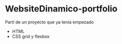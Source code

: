 # WebsiteDinamico-portfolio

Partí de un proyecto que ya tenía empezado
- HTML
- CSS grid y flexbox

